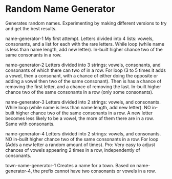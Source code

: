 # Random Name Generator
Generates random names.
Experimenting by making different versions to try and get the best results.

name-generator-1
  My first attempt.
  Letters divided into 4 lists: vowels, consonants, and a list for each with the rare letters.
  While loop (while name is less than name length, add new letter).
  In-built higher chance two of the same consonants in a row.

name-generator-2
  Letters divided into 3 strings: vowels, consonants, and consonants of which there can two of in a row.
  For loop (3 to 5 times it adds a vowel, then a consonant, with a chance of either doing the opposite or adding a vowel then two of the same consonant).
  Then is has a chance of removing the first letter, and a chance of removing the last.
  In-built higher chance two of the same consonants in a row (only some consonants).

name-generator-3
  Letters divided into 2 strings: vowels, and consonants.
  While loop (while name is less than name length, add new letter).
  NO in-built higher chance two of the same consonants in a row.
  A new letter becomes less likely to be a vowel, the more of them there are in a row. Same with consonants.

name-generator-4
  Letters divided into 2 strings: vowels, and consonants.
  NO in-built higher chance two of the same consonants in a row.
  For loop (Adds a new letter a random amount of times).
  Pro: Very easy to adjust chances of vowels appearing 2 times in a row, independently of consonants.

town-name-generator-1
  Creates a name for a town.
  Based on name-generator-4, the prefix cannot have two consonants or vowels in a row.
